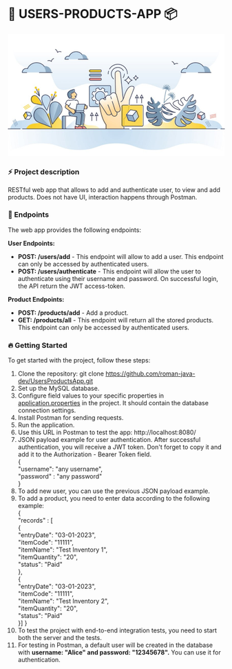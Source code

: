 # 🙋 USERS-PRODUCTS-APP 📦

![image.jpg](image.jpg)

### ⚡️ Project description
RESTful web app that allows to add and authenticate user, to view and add products. Does not have UI, interaction happens through Postman.

### 🎯 Endpoints
The web app provides the following endpoints:

<b> User Endpoints: </b>

- <b>POST: /users/add</b> - This endpoint will allow to add a user. This endpoint can only be accessed by authenticated users.
- <b>POST: /users/authenticate</b> - This endpoint will allow the user to authenticate using their username and
  password. On successful login, the API return the JWT access-token.

<b> Product Endpoints: </b>

- <b>POST: /products/add</b> - Add a product.
- <b>GET: /products/all</b> - This endpoint will return all the stored products. This endpoint can only be accessed by authenticated users.

### 🔥 Getting Started
To get started with the project, follow these steps:
1. Clone the repository: git clone https://github.com/roman-java-dev/UsersProductsApp.git
2. Set up the MySQL database.
3. Configure field values to your specific properties in [application.properties](src/main/resources/application.properties) in the project. It should contain the database connection settings.
4. Install Postman for sending requests.
5. Run the application.
6. Use this URL in Postman to test the app: http://localhost:8080/ 
7. JSON payload example for user authentication. After successful authentication, you will receive a JWT token. Don't forget to copy it and add it to the Authorization - Bearer Token field.<br>
   {<br>
   "username": "any username",<br>
   "password" : "any password"<br>
   }
8. To add new user, you can use the previous JSON payload example.
9. To add a product, you need to enter data according to the following example:<br>
   {<br>
   "records" : [<br>
   {<br>
   "entryDate": "03-01-2023",<br>
   "itemCode": "11111",<br>
   "itemName": "Test Inventory 1",<br>
   "itemQuantity": "20",<br>
   "status": "Paid"<br>
   },<br>
   {<br>
   "entryDate": "03-01-2023",<br>
   "itemCode": "11111",<br>
   "itemName": "Test Inventory 2",<br>
   "itemQuantity": "20",<br>
   "status": "Paid"<br>
   }] } 
10. To test the project with end-to-end integration tests, you need to start both the server and the tests.
11. For testing in Postman, a default user will be created in the database with <b>username: "Alice" and password: "12345678".</b> You can use it for authentication.
